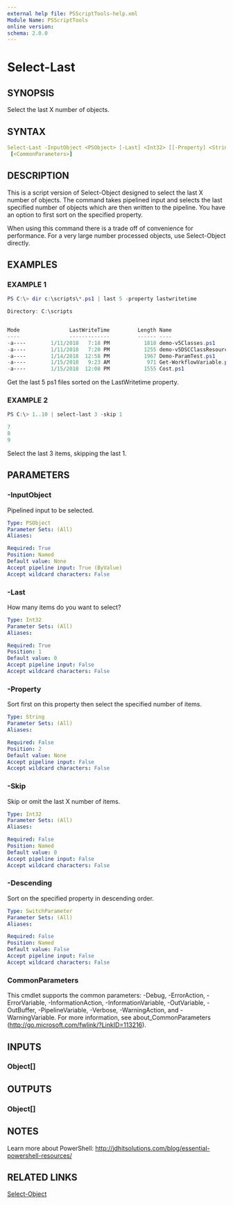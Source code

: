 ```yaml
---
external help file: PSScriptTools-help.xml
Module Name: PSScriptTools
online version:
schema: 2.0.0
---
```


# Select-Last

## SYNOPSIS

Select the last X number of objects.

## SYNTAX

```yaml
Select-Last -InputObject <PSObject> [-Last] <Int32> [[-Property] <String>] [-Skip <Int32>] [-Descending]
 [<CommonParameters>]
```

## DESCRIPTION

This is a script version of Select-Object designed to select the last X number of objects. The command takes pipelined input and selects the last specified number of objects which are then written to the pipeline. You have an option to first sort on the specified property.

When using this command there is a trade off of convenience for performance. For a very large number processed objects, use Select-Object directly.

## EXAMPLES

### EXAMPLE 1

```powershell
PS C:\> dir c:\scripts\*.ps1 | last 5 -property lastwritetime

Directory: C:\scripts


Mode                LastWriteTime         Length Name
----                -------------         ------ ----
-a----        1/11/2018   7:18 PM           1818 demo-v5Classes.ps1
-a----        1/11/2018   7:20 PM           1255 demo-v5DSCClassResource.ps1
-a----        1/14/2018  12:58 PM           1967 Demo-ParamTest.ps1
-a----        1/15/2018   9:23 AM            971 Get-WorkflowVariable.ps1
-a----        1/15/2018  12:08 PM           1555 Cost.ps1
```

Get the last 5 ps1 files sorted on the LastWritetime property.

### EXAMPLE 2

```powershell
PS C:\> 1..10 | select-last 3 -skip 1

7
8
9
```

Select the last 3 items, skipping the last 1.

## PARAMETERS

### -InputObject

Pipelined input to be selected.

```yaml
Type: PSObject
Parameter Sets: (All)
Aliases:

Required: True
Position: Named
Default value: None
Accept pipeline input: True (ByValue)
Accept wildcard characters: False
```

### -Last

How many items do you want to select?

```yaml
Type: Int32
Parameter Sets: (All)
Aliases:

Required: True
Position: 1
Default value: 0
Accept pipeline input: False
Accept wildcard characters: False
```

### -Property

Sort first on this property then select the specified number of items.

```yaml
Type: String
Parameter Sets: (All)
Aliases:

Required: False
Position: 2
Default value: None
Accept pipeline input: False
Accept wildcard characters: False
```

### -Skip

Skip or omit the last X number of items.

```yaml
Type: Int32
Parameter Sets: (All)
Aliases:

Required: False
Position: Named
Default value: 0
Accept pipeline input: False
Accept wildcard characters: False
```

### -Descending

Sort on the specified property in descending order.

```yaml
Type: SwitchParameter
Parameter Sets: (All)
Aliases:

Required: False
Position: Named
Default value: False
Accept pipeline input: False
Accept wildcard characters: False
```

### CommonParameters

This cmdlet supports the common parameters: -Debug, -ErrorAction, -ErrorVariable, -InformationAction, -InformationVariable, -OutVariable, -OutBuffer, -PipelineVariable, -Verbose, -WarningAction, and -WarningVariable.
For more information, see about_CommonParameters (http://go.microsoft.com/fwlink/?LinkID=113216).

## INPUTS

### Object[]

## OUTPUTS

### Object[]

## NOTES

Learn more about PowerShell: http://jdhitsolutions.com/blog/essential-powershell-resources/

## RELATED LINKS

[Select-Object]()

